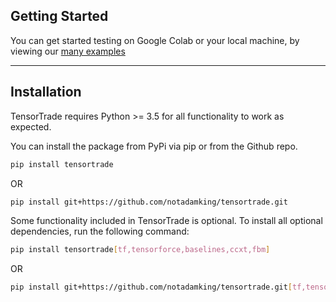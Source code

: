 ## Getting Started

You can get started testing on Google Colab or your local machine, by viewing our [many examples](https://github.com/notadamking/tensortrade/tree/master/examples)

---

## Installation

TensorTrade requires Python >= 3.5 for all functionality to work as expected.

You can install the package from PyPi via pip or from the Github repo.

```bash
pip install tensortrade
```

OR

```bash
pip install git+https://github.com/notadamking/tensortrade.git
```

Some functionality included in TensorTrade is optional. To install all optional dependencies, run the following command:

```bash
pip install tensortrade[tf,tensorforce,baselines,ccxt,fbm]
```

OR

```bash
pip install git+https://github.com/notadamking/tensortrade.git[tf,tensorforce,baselines,ccxt,fbm]
```
